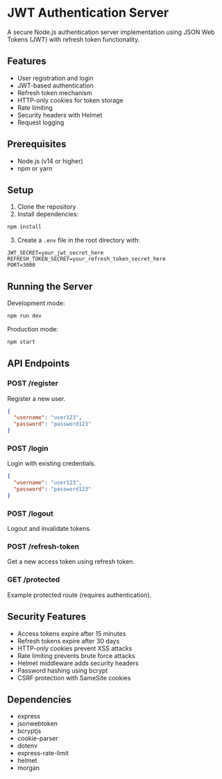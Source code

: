 # JWT Authentication Server

A secure Node.js authentication server implementation using JSON Web Tokens (JWT) with refresh token functionality.

## Features

* User registration and login
* JWT-based authentication
* Refresh token mechanism
* HTTP-only cookies for token storage
* Rate limiting
* Security headers with Helmet
* Request logging

## Prerequisites

* Node.js (v14 or higher)
* npm or yarn

## Setup

1. Clone the repository
2. Install dependencies:

```bash
npm install
```

3. Create a `.env` file in the root directory with:

```
JWT_SECRET=your_jwt_secret_here
REFRESH_TOKEN_SECRET=your_refresh_token_secret_here
PORT=3000
```

## Running the Server

Development mode:

```bash
npm run dev
```

Production mode:

```bash
npm start
```

## API Endpoints

### POST /register

Register a new user.

```json
{
  "username": "user123",
  "password": "password123"
}
```

### POST /login

Login with existing credentials.

```json
{
  "username": "user123",
  "password": "password123"
}
```

### POST /logout

Logout and invalidate tokens.

### POST /refresh-token

Get a new access token using refresh token.

### GET /protected

Example protected route (requires authentication).

## Security Features

* Access tokens expire after 15 minutes
* Refresh tokens expire after 30 days
* HTTP-only cookies prevent XSS attacks
* Rate limiting prevents brute force attacks
* Helmet middleware adds security headers
* Password hashing using bcrypt
* CSRF protection with SameSite cookies

## Dependencies

* express
* jsonwebtoken
* bcryptjs
* cookie-parser
* dotenv
* express-rate-limit
* helmet
* morgan
